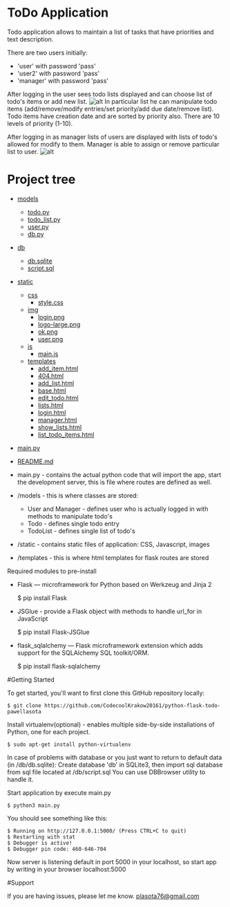 # ToDo Application

Todo application allows to maintain a list of tasks that have priorities and text description.

There are two users initially:

* 'user' with password 'pass'
* 'user2' with password 'pass' 
* 'manager' with password 'pass'

After logging in the user sees todo lists displayed and can choose list of todo's items or add new list.
![alt](http://i66.tinypic.com/24x0w74.png)
In particular list he can manipulate todo items (add/remove/modify entries/set priority/add due date/remove list). 
Todo items have creation date and are sorted by priority also.
There are 10 levels of priority (1-10).

After logging in as manager lists of users are displayed with lists of todo's allowed for modify to them.
Manager is able to assign or remove particular list to user. 
![alt](http://i64.tinypic.com/2lc39j9.png)

# Project tree

 * [models](./models)
   * [todo.py](./models/todo.py)
   * [todo_list.py](./models/todo_list.py)
   * [user.py](./models/user.py)
   * [db.py](./models/db.py)
 * [db](./db)
   * [db.sqlite](./db/db.sqlite)
   * [script.sql](./db/script.sql)
 * [static](./static)
   * [css](./static/css)
     * [style.css](./css/style.css)
   * [img](./static/img)
     * [login.png](./static/img/login.png)
     * [logo-large.png](./static/img/logo-large.png)
     * [ok.png](./static/img/ok.png)
     * [user.png](./static/img/user.png)
   * [js](./static/)
     * [main.js](./static/js/main.js)
   * [templates](./templates)
     * [add_item.html](./templates/add_item.html)
     * [404.html](./templates/404.html)
     * [add_list.html](./templates/add_list.html)
     * [base.html](./templates/base.html)
     * [edit_todo.html](./templates/edit_todo.html)
     * [lists.html](./templates/lists.html)
     * [login.html](./templates/login.html)
     * [manager.html](./templates/manager.html)
     * [show_lists.html](./templates/show_lists.html)
     * [list_todo_items.html](./templates/list_todo_items.html)
* [main.py](./main.py)
* [README.md](./README.md)

* main.py - contains the actual python code that will import the app, start the development server, 
this is file where routes are defined as well.
* /models - this is where classes are stored:
  * User and Manager - defines user who is actually logged in with methods to manipulate todo's
  * Todo - defines single todo entry
  * TodoList - defines single list of todo's
* /static - contains static files of application: CSS, Javascript, images
* /templates - this is where html templates for flask routes are stored


Required modules to pre-install

* Flask — microframework for Python based on Werkzeug and Jinja 2 
    
    
    $ pip install Flask
* JSGlue - provide a Flask object with methods to handle url_for in JavaScript


    $ pip install Flask-JSGlue
* flask_sqlalchemy — Flask microframework extension which adds support for the SQLAlchemy SQL toolkit/ORM.


    $ pip install flask-sqlalchemy
    
#Getting Started

To get started, you'll want to first clone this GitHub repository locally:

    $ git clone https://github.com/CodecoolKrakow20161/python-flask-todo-pawellasota

Install virtualenv(optional) - enables multiple side-by-side installations of Python, one for each project.
    
    $ sudo apt-get install python-virtualenv

In case of problems with database or you just want to return to default data (in /db/db.sqlite):
Create database 'db' in SQLite3, then import sql database from sql file located at /db/script.sql
You can use DBBrowser utility to handle it.

Start application by execute main.py

    $ python3 main.py

You should see something like this:

    $ Running on http://127.0.0.1:5000/ (Press CTRL+C to quit)
    $ Restarting with stat
    $ Debugger is active!
    $ Debugger pin code: 460-646-704
 
Now server is listening default in port 5000 in your localhost, so start app by writing in your
browser localhost:5000 

#Support

If you are having issues, please let me know.
plasota76@gmail.com